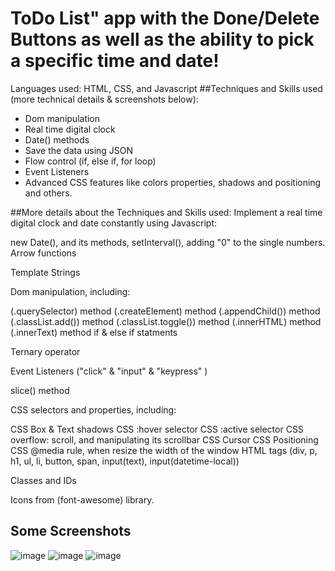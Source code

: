 # ToDo List" app with the Done/Delete Buttons as well as the ability to pick a specific time and date!
Languages used: HTML, CSS, and Javascript 
##Techniques and Skills used (more technical details & screenshots below):
- Dom manipulation
- Real time digital clock
- Date() methods
- Save the data using JSON
- Flow control (if, else if, for loop)
- Event Listeners
- Advanced CSS features like colors properties, shadows and positioning and others.


##More details about the Techniques and Skills used:
Implement a real time digital clock and date constantly using Javascript:

new Date(), and its methods,
setInterval(),
adding "0" to the single numbers.
Arrow functions

Template Strings

Dom manipulation, including:

(.querySelector) method
(.createElement) method
(.appendChild()) method
(.classList.add()) method
(.classList.toggle()) method
(.innerHTML) method
(.innerText) method
if & else if statments

Ternary operator

Event Listeners ("click" & "input" & "keypress" )

slice() method

CSS selectors and properties, including:

CSS Box & Text shadows
CSS :hover selector
CSS :active selector
CSS overflow: scroll, and manipulating its scrollbar
CSS Cursor
CSS Positioning
CSS @media rule, when resize the width of the window
HTML tags (div, p, h1, ul, li, button, span, input(text), input(datetime-local))

Classes and IDs

Icons from (font-awesome) library.
## Some Screenshots
![image](https://user-images.githubusercontent.com/46457862/169608604-d185c2b5-8dc3-4887-b062-66c236b2c106.png)
![image](https://user-images.githubusercontent.com/46457862/169608846-efa80ee8-7280-4736-af46-b61e5d28f234.png)
![image](https://user-images.githubusercontent.com/46457862/169608857-da0cb143-03bd-4070-b381-8d301080d6d4.png)

